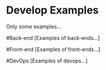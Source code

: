 # Develop Examples
Only some examples...

#Back-end
[Examples of back-ends...]

#Front-end
[Examples of front-ends...]

#DevOps
[Examples of devops...]
